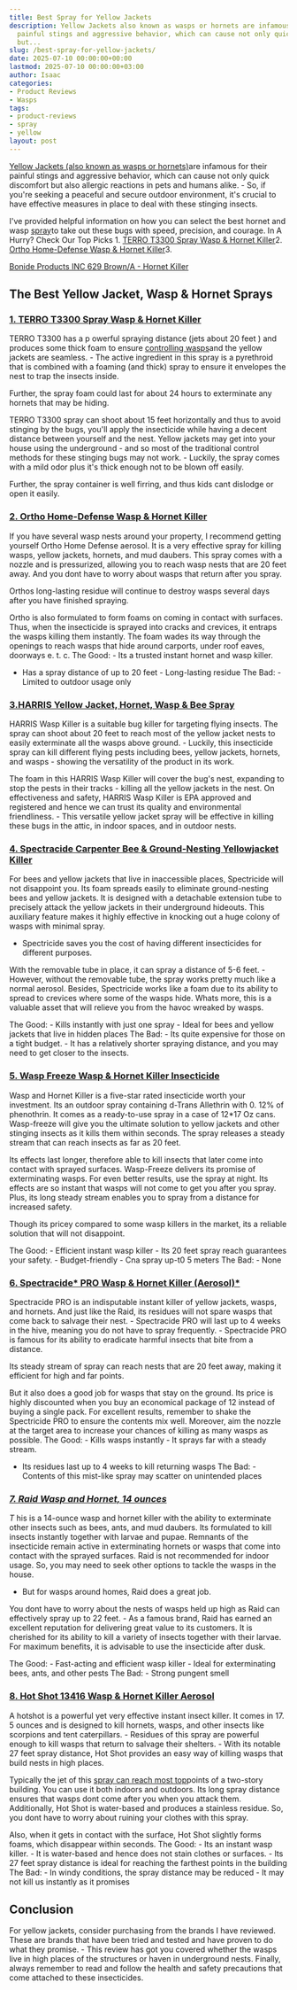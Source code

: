 ```yaml
---
title: Best Spray for Yellow Jackets
description: Yellow Jackets also known as wasps or hornets are infamous for their
  painful stings and aggressive behavior, which can cause not only quick discomfort
  but...
slug: /best-spray-for-yellow-jackets/
date: 2025-07-10 00:00:00+00:00
lastmod: 2025-07-10 00:00:00+03:00
author: Isaac
categories:
- Product Reviews
- Wasps
tags:
- product-reviews
- spray
- yellow
layout: post
---
```

[Yellow Jackets (also known as wasps or hornets)](http://entnemdept.ufl.edu/creatures/urban/occas/hornet_yellowjacket.htm)are infamous for their painful stings and aggressive behavior, which can cause not only quick discomfort but also allergic reactions in pets and humans alike. - So, if you're seeking a peaceful and secure outdoor environment, it's crucial to have effective measures in place to deal with these stinging insects.

I've provided helpful information on how you can select the best hornet and wasp [spray](https://pestpolicy.com/best-roach-spray/)to take out these bugs with speed, precision, and courage. In A Hurry? Check Our Top Picks 1. [TERRO T3300 Spray Wasp & Hornet Killer](https://www.amazon.com/dp/B007VN2G5G/?tag=p-policy-20)2. [Ortho Home-Defense Wasp & Hornet Killer](https://www.amazon.com/dp/B0784WG4FD/?tag=p-policy-20)3.

[Bonide Products INC 629 Brown/A - Hornet Killer](https://www.amazon.com/dp/B0055DNEI2/?tag=p-policy-20)

##  The Best Yellow Jacket, Wasp & Hornet Sprays

###  [1. TERRO T3300 Spray Wasp & Hornet Killer](https://www.amazon.com/dp/B007VN2G5G/?tag=p-policy-20)

TERRO T3300 has a p owerful spraying distance (jets about 20 feet ) and produces some thick foam to ensure [controlling wasps](https://pestpolicy.com/best-wasp-spray/)and the yellow jackets are seamless. - The active ingredient in this spray is a pyrethroid that is combined with a foaming (and thick) spray to ensure it envelopes the nest to trap the insects inside.

Further, the spray foam could last for about 24 hours to exterminate any hornets that may be hiding.

TERRO T3300 spray can shoot about 15 feet horizontally and thus to avoid stinging by the bugs, you'll apply the insecticide while having a decent distance between yourself and the nest. Yellow jackets may get into your house using the underground - and so most of the traditional control methods for these stinging bugs may not work. - Luckily, the spray comes with a mild odor plus it's thick enough not to be blown off easily.

Further, the spray container is well firring, and thus kids cant dislodge or open it easily.

###  [2. Ortho Home-Defense Wasp & Hornet Killer](https://www.amazon.com/dp/B0784WG4FD/?tag=p-policy-20)

If you have several wasp nests around your property, I recommend getting yourself Ortho Home Defense aerosol. It is a very effective spray for killing wasps, yellow jackets, hornets, and mud daubers. This spray comes with a nozzle and is pressurized, allowing you to reach wasp nests that are 20 feet away. And you dont have to worry about wasps that return after you spray.

Orthos long-lasting residue will continue to destroy wasps several days after you have finished spraying.

Ortho is also formulated to form foams on coming in contact with surfaces. Thus, when the insecticide is sprayed into cracks and crevices, it entraps the wasps killing them instantly. The foam wades its way through the openings to reach wasps that hide around carports, under roof eaves, doorways e. t. c. The Good: - Its a trusted instant hornet and wasp killer.

- Has a spray distance of up to 20 feet - Long-lasting residue The Bad: - Limited to outdoor usage only

###  [3.HARRIS Yellow Jacket, Hornet, Wasp & Bee Spray](https://www.amazon.com/dp/B084ZZDYSG/?tag=p-policy-20)

HARRIS Wasp Killer is a suitable bug killer for targeting flying insects. The spray can shoot about 20 feet to reach most of the yellow jacket nests to easily exterminate all the wasps above ground. - Luckily, this insecticide spray can kill different flying pests including bees, yellow jackets, hornets, and wasps - showing the versatility of the product in its work.

The foam in this HARRIS Wasp Killer will cover the bug's nest, expanding to stop the pests in their tracks - killing all the yellow jackets in the nest. On effectiveness and safety, HARRIS Wasp Killer is EPA approved and registered and hence we can trust its quality and environmental friendliness. - This versatile yellow jacket spray will be effective in killing these bugs in the attic, in indoor spaces, and in outdoor nests.

###  [4. Spectracide Carpenter Bee & Ground-Nesting Yellowjacket Killer](https://www.amazon.com/dp/B01L7W127O/?tag=p-policy-20)

For bees and yellow jackets that live in inaccessible places, Spectricide will not disappoint you. Its foam spreads easily to eliminate ground-nesting bees and yellow jackets. It is designed with a detachable extension tube to precisely attack the yellow jackets in their underground hideouts. This auxiliary feature makes it highly effective in knocking out a huge colony of wasps with minimal spray.

- Spectricide saves you the cost of having different insecticides for different purposes.

With the removable tube in place, it can spray a distance of 5-6 feet. - However, without the removable tube, the spray works pretty much like a normal aerosol. Besides, Spectricide works like a foam due to its ability to spread to crevices where some of the wasps hide. Whats more, this is a valuable asset that will relieve you from the havoc wreaked by wasps.

The Good: - Kills instantly with just one spray - Ideal for bees and yellow jackets that live in hidden places The Bad: - Its quite expensive for those on a tight budget. - It has a relatively shorter spraying distance, and you may need to get closer to the insects.

###  [5. Wasp Freeze Wasp & Hornet Killer Insecticide](https://www.amazon.com/dp/B005EVBDC4/?tag=p-policy-20)

Wasp and Hornet Killer is a five-star rated insecticide worth your investment. Its an outdoor spray containing d-Trans Allethrin with 0. 12% of phenothrin. It comes as a ready-to-use spray in a case of 12*17 Oz cans. Wasp-freeze will give you the ultimate solution to yellow jackets and other stinging insects as it kills them within seconds. The spray releases a steady stream that can reach insects as far as 20 feet.

Its effects last longer, therefore able to kill insects that later come into contact with sprayed surfaces. Wasp-Freeze delivers its promise of exterminating wasps. For even better results, use the spray at night. Its effects are so instant that wasps will not come to get you after you spray. Plus, its long steady stream enables you to spray from a distance for increased safety.

Though its pricey compared to some wasp killers in the market, its a reliable solution that will not disappoint.

The Good: - Efficient instant wasp killer - Its 20 feet spray reach guarantees your safety. - Budget-friendly - Cna spray up-t0 5 meters The Bad: - None

###  [6. Spectracide* PRO Wasp & Hornet Killer (Aerosol)*](https://www.amazon.com/dp/B000NGR9OG/?tag=p-policy-20)

Spectracide PRO is an indisputable instant killer of yellow jackets, wasps, and hornets. And just like the Raid, its residues will not spare wasps that come back to salvage their nest. - Spectracide PRO will last up to 4 weeks in the hive, meaning you do not have to spray frequently. - Spectracide PRO is famous for its ability to eradicate harmful insects that bite from a distance.

Its steady stream of spray can reach nests that are 20 feet away, making it efficient for high and far points.

But it also does a good job for wasps that stay on the ground. Its price is highly discounted when you buy an economical package of 12 instead of buying a single pack. For excellent results, remember to shake the Spectricide PRO to ensure the contents mix well. Moreover, aim the nozzle at the target area to increase your chances of killing as many wasps as possible. The Good: - Kills wasps instantly - It sprays far with a steady stream.

- Its residues last up to 4 weeks to kill returning wasps The Bad: - Contents of this mist-like spray may scatter on unintended places

###  [*7. Raid Wasp and Hornet, 14 ounces*](https://www.amazon.com/dp/B06ZZQBWLX/?tag=p-policy-20)

*T* his is a 14-ounce wasp and hornet killer with the ability to exterminate other insects such as bees, ants, and mud daubers. Its formulated to kill insects instantly together with larvae and pupae. Remnants of the insecticide remain active in exterminating hornets or wasps that come into contact with the sprayed surfaces. Raid is not recommended for indoor usage. So, you may need to seek other options to tackle the wasps in the house.

- But for wasps around homes, Raid does a great job.

You dont have to worry about the nests of wasps held up high as Raid can effectively spray up to 22 feet. - As a famous brand, Raid has earned an excellent reputation for delivering great value to its customers. It is cherished for its ability to kill a variety of insects together with their larvae. For maximum benefits, it is advisable to use the insecticide after dusk.

The Good: - Fast-acting and efficient wasp killer - Ideal for exterminating bees, ants, and other pests The Bad: - Strong pungent smell

###  [8. Hot Shot 13416 Wasp & Hornet Killer Aerosol](https://www.amazon.com/dp/B002Y6D2D0/?tag=p-policy-20)

A hotshot is a powerful yet very effective instant insect killer. It comes in 17. 5 ounces and is designed to kill hornets, wasps, and other insects like scorpions and tent caterpillars. - Residues of this spray are powerful enough to kill wasps that return to salvage their shelters. - With its notable 27 feet spray distance, Hot Shot provides an easy way of killing wasps that build nests in high places.

Typically the jet of this [spray can reach most top](https://pestpolicy.com/best-flea-spray-for-home/)points of a two-story building. You can use it both indoors and outdoors. Its long spray distance ensures that wasps dont come after you when you attack them. Additionally, Hot Shot is water-based and produces a stainless residue. So, you dont have to worry about ruining your clothes with this spray.

Also, when it gets in contact with the surface, Hot Shot slightly forms foams, which disappear within seconds. The Good: - Its an instant wasp killer. - It is water-based and hence does not stain clothes or surfaces. - Its 27 feet spray distance is ideal for reaching the farthest points in the building The Bad: - In windy conditions, the spray distance may be reduced - It may not kill us instantly as it promises

##  Conclusion

For yellow jackets, consider purchasing from the brands I have reviewed. These are brands that have been tried and tested and have proven to do what they promise. - This review has got you covered whether the wasps live in high places of the structures or haven in underground nests. Finally, always remember to read and follow the health and safety precautions that come attached to these insecticides.